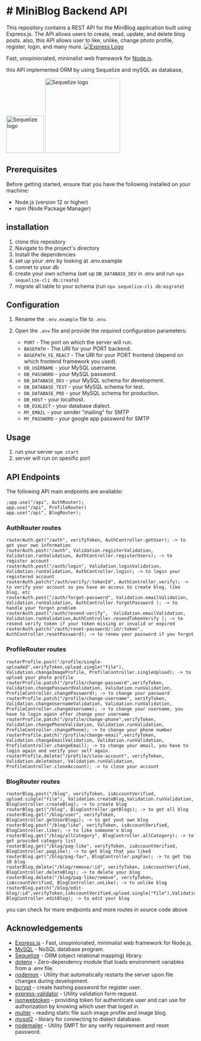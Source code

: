 # # MiniBlog Backend API

This repository contains a REST API for the MiniBlog application built using Express.js. The API allows users to create, read, update, and delete blog posts. also, this API allows user to like, unlike, change photo profile, register, login, and many more.
[![Express Logo](https://i.cloudup.com/zfY6lL7eFa-3000x3000.png)](http://expressjs.com/)

Fast, unopinionated, minimalist web framework for [Node.js](http://nodejs.org).
<p>this API implemented ORM by using Sequelize and mySQL as database,</p> 
<span align="left"><a href="https://sequelize.org"><img src="https://encrypted-tbn0.gstatic.com/images?q=tbn:ANd9GcRFDuwpPiasM9ECrEuO5nPzbHUJTiApvE4cLypVdMycI9ap4aukVyG0foCyfiBix4cLVb0&usqp=CAU" width="100" alt="Sequelize logo" /></a>
</span>
<span>
    <a href="https://mysql.com"><img src="https://alphacode.pythonanywhere.com/static/img_cover/kckr.png" width="200" alt="Sequelize logo" /></a>
</span>


  
## Prerequisites

Before getting started, ensure that you have the following installed on your machine:

- Node.js (version 12 or higher)
- npm (Node Package Manager)

## installation

1. clone this repository
2. Navigate to the project's directory
3. Install the dependencies
4. set up your .env by looking at .env.example
5. connet to your db
6. create your own schema (set up `DB_DATABASE_DEV` in .env and run `npx sequelize-cli db:create`)
7. migrate all table to your schema (run `npx sequelize-cli db:migrate`)

## Configuration

1.  Rename the `.env.example` file to `.env`.
2.  Open the `.env` file and provide the required configuration parameters:

    - `PORT` - The port on which the server will run.
    - `BASEPATH` - The URI for your PORT backend.
    - `BASEPATH_FE_REACT` - The URI for your PORT frontend (depend on which frontend framework you used).
    - `DB_USERNAME` - your MySQL username.
    - `DB_PASSWORD` - your MySQL password.
    - `DB_DATABASE_DEV` - your MySQL schema for development.
    - `DB_DATABASE_TEST` - your MySQL schema for test.
    - `DB_DATABASE_PRD` - your MySQL schema for production.
    - `DB_HOST` - your localhost.
    - `DB_DIALECT` - your database dialect.
    - `MY_EMAIL` - your sender "mailing" for SMTP
    - `MY_PASSWORD` - your google app password for SMTP

## Usage

1.  run your server `npm start`
2.  server will run on spesific port

## API Endpoints

The following API main endpoints are available:

    ;app.use("/api", AuthRouter);
    app.use("/api", ProfileRouter)
    app.use("/api", BlogRouter);
### AuthRouter routes
    routerAuth.get("/auth", verifyToken, AuthController.getUser); -> to get your own information
    routerAuth.post("/auth", Validation.registerValidation, Validation.runValidation, AuthController.registerUsers); -> to register account
    routerAuth.post("/auth/login", Validation.loginValidation, Validation.runValidation, AuthController.login); -> to login your registered account
    routerAuth.patch("/auth/verify/:tokenId", AuthController.verify); -> to verify your account so you have an access to create blog, like blog, etc
    routerAuth.post("/auth/forgot-password", Validation.emailValidation, Validation.runValidation, AuthController.forgotPassword ); -> to handle your forgot problem
    routerAuth.post("/auth/resend-verify",  Validation.emailValidation, Validation.runValidation,AuthController.resendTokenVerify ); -> to resend verify token if your token missing or invalid or expired
    routerAuth.patch("/auth/reset-password/:id/:token", AuthController.resetPassword); -> to renew your password if you forgot

### ProfileRouter routes
    routerProfile.post("/profile/single-uploaded",verifyToken,upload.single("file"), Validation.changeImageProfile, ProfileController.singleUpload); -> to upload your photo profile
    routerProfile.patch("/profile/change-password",verifyToken, Validation.changePasswordValidation, Validation.runValidation, ProfileController.changePassword); -> to change your password
    routerProfile.patch("/profile/change-username", verifyToken, Validation.changeUsernameValidation, Validation.runValidation, ProfileController.changeUsername); -> to change your username, you have to login again after change your username
    routerProfile.patch("/profile/change-phone",verifyToken, Validation.changePhoneValidation, Validation.runValidation, ProfileController.changePhone); -> to change your phone number
    routerProfile.patch("/profile/change-email",verifyToken, Validation.changeEmailValidation, Validation.runValidation, ProfileController.changeEmail); -> to change your email, you have to login again and verify your self again.
    routerProfile.delete("/profile/close-account", verifyToken, Validation.deleteUser, Validation.runValidation, ProfileController.closeAccount); -> to close your account
    
### BlogRouter routes
    routerBlog.post("/blog", verifyToken, isAccountVerified, upload.single("file"), Validation.createBlog,Validation.runValidation, BlogController.createBlog); -> to create blog
    routerBlog.get("/blog", BlogController.getBlogs); -> to get all blog
    routerBlog.get("/blog/user", verifyToken, BlogController.getUserBlogs); -> to get yout own blog
    routerBlog.post("/blog/like", verifyToken, isAccountVerified, BlogController.like); -> to like someone's blog
    routerBlog.get("/blog/allCategory", BlogController.allCategory); -> to get provided category list
    routerBlog.get("/blog/pag-like", verifyToken, isAccountVerified, BlogController.pagLike); -> to get blog that you liked
    routerBlog.get("/blog/pag-fav", BlogController.pagFav); -> to get top 10 blog
    routerBlog.delete("/blog/remove/:id", verifyToken, isAccountVerified, BlogController.deleteBlog); -> to delete your blog
    routerBlog.delete("/blog/pag-like/remove", verifyToken, isAccountVerified, BlogController.unLike); -> to unlike blog
    routerBlog.patch("/blog/edit-blog/:id",verifyToken,isAccountVerified,upload.single("file"),Validation.createBlog,Validation.runValidation,
    BlogController.editBlog); -> to edit your blog






    
you can check for more endpoints and more routes in source code above

## Acknowledgements

- [Express.js](https://expressjs.com/) - Fast, unopinionated, minimalist web framework for Node.js.
- [MySQL](https://www.mysql.com/) - NoSQL database program.
- [Sequelize](https://sequelize.org/docs/v6/other-topics/migrations/) - ORM (object relational mapping) library.
- [dotenv](https://www.npmjs.com/package/dotenv) - Zero-dependency module that loads environment variables from a .env file.
- [nodemon](https://www.npmjs.com/package/nodemon) - Utility that automatically restarts the server upon file changes during development.
- [bcrypt](https://www.npmjs.com/package/bcrypt) - create hashing password for register user.
- [express-validator](https://www.express-validator.github.io) - Utility validation form request.
- [jsonwebtoken](https://www.jwt.io) - providing token for authenticate user and can use for authorization by knowing which user that loged in.
- [multer](https://www.npmjs.com/package/multer) - reading static file such image profile and image blog.
- [mysql2](https://www.npmjs.com/package/mysql2) - library for connecting to dialect database.
- [nodemailer](https://www.npmjs.com/package/nodemailer) - Utility SMPT for any verify requirement and reset password.
